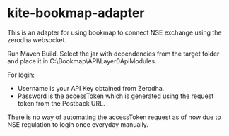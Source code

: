 # kite-bookmap-adapter
This is an adapter for using bookmap to connect NSE exchange using the zerodha websocket.

Run Maven Build. Select the jar with dependencies from the target folder and place it in C:\Bookmap\API\Layer0ApiModules.

 For login:
 - Username is your API Key obtained from Zerodha.
- Password is the accessToken which is generated using the request token from the Postback URL.

There is no way of automating the accessToken request as of now due to NSE regulation to login once everyday manually.